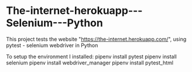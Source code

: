 # The-internet-herokuapp---Selenium---Python

This project tests the website "https://the-internet.herokuapp.com/",
using pytest - selenium webdriver in Python

To setup the environment I installed:
pipenv install pytest
pipenv install selenium
pipenv install webdriver_manager
pipenv install pytest_html
